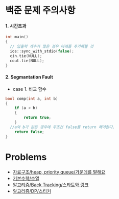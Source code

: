 # 백준 문제 주의사항

#### 1. 시간초과
``` cpp
int main()
{
  // 입출력 개수가 많은 경우 아래를 추가해볼 것
  ios::sync_with_stdio(false);
  cin.tie(NULL);
  cout.tie(NULL);
}
```
#### 2. Segmantation Fault   
* case 1. 비교 함수
```cpp
bool comp(int a, int b)
{
	if (a < b)
	{
		return true;
	}
  //a와 b가 같은 경우에 무조건 false를 return 해야한다.
	return false;
}
```

# Problems
* [자료구조/heap, priority queue/가운데를 말해요](/BackJoon/DataStructure/1665.md)
* [기본수학/수열](/BackJoon/Math/2575.md)
* [알고리즘/Back Tracking/스타트와 링크](/BackJoon/Algorithm/14889.md)
* [알고리즘/DP/스티커](/BackJoon/Algorithm/9465.md)
